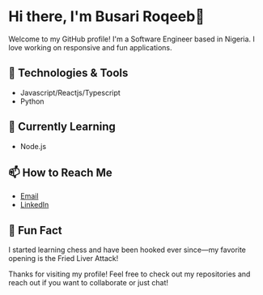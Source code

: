 # Hi there, I'm Busari Roqeeb👋

Welcome to my GitHub profile! I'm a Software Engineer based in Nigeria. I love working on responsive and fun applications.

## 🔧 Technologies & Tools
- Javascript/Reactjs/Typescript
- Python


## 🌱 Currently Learning
- Node.js

## 📫 How to Reach Me
- [Email](busariroqeeb16@gmail.com)
- [LinkedIn](https://www.linkedin.com/in/busariroqeeb)

## 🎉 Fun Fact
I started learning chess and have been hooked ever since—my favorite opening is the Fried Liver Attack!

Thanks for visiting my profile! Feel free to check out my repositories and reach out if you want to collaborate or just chat!
